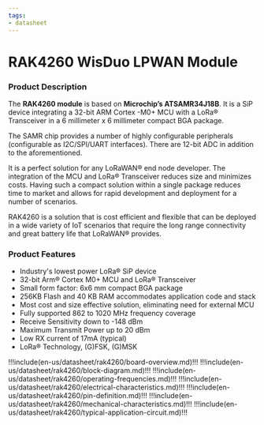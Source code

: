 ```yaml
---
tags:
- datasheet
---
```

# RAK4260 WisDuo LPWAN Module

<rk-img
  src="/assets/images/datasheet/rak4260/rak4260.png"
  width="50%"
  figure-number="1"
  caption="RAK4260 Module"
/>

### Product Description

The **RAK4260 module** is based on **Microchip’s ATSAMR34J18B**. It is a SiP device integrating a 32-bit ARM Cortex -M0+ MCU with a LoRa® Transceiver in a 6 millimeter x 6 millimeter compact BGA package.

The SAMR chip provides a number of highly configurable peripherals (configurable as I2C/SPI/UART interfaces). There are 12-bit ADC in addition to the aforementioned.

It is a perfect solution for any LoRaWAN® end node developer. The integration of the MCU and LoRa® Transceiver reduces size and minimizes costs. Having such a compact solution within a single package reduces time to market and allows for rapid development and deployment for a number of scenarios.

RAK4260 is a solution that is cost efficient and flexible that can be deployed in a wide variety of IoT scenarios that require the long range connectivity and great battery life that LoRaWAN® provides.

### Product  Features

- Industry's lowest power LoRa® SiP device
- 32-bit Arm® Cortex M0+ MCU and LoRa® Transceiver
- Small form factor: 6x6 mm compact BGA package
- 256KB Flash and 40 KB RAM accommodates application code and stack
- Most cost and size effective solution, eliminating need for external MCU
- Fully supported 862 to 1020 MHz frequency coverage
- Receive Sensitivity down to -148 dBm
- Maximum Transmit Power up to 20 dBm
- Low RX current of 17mA (typical)
- LoRa® Technology, (G)FSK, (G)MSK

!!!include(en-us/datasheet/rak4260/board-overview.md)!!!
!!!include(en-us/datasheet/rak4260/block-diagram.md)!!!
!!!include(en-us/datasheet/rak4260/operating-frequencies.md)!!!
!!!include(en-us/datasheet/rak4260/electrical-characteristics.md)!!!
!!!include(en-us/datasheet/rak4260/pin-definition.md)!!!
!!!include(en-us/datasheet/rak4260/mechanical-characteristics.md)!!!
!!!include(en-us/datasheet/rak4260/typical-application-circuit.md)!!!

